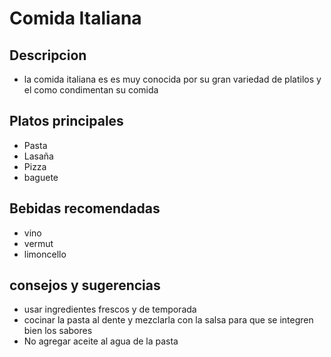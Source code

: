 # Comida Italiana 

## Descripcion 
- la comida italiana es es muy conocida por su gran variedad de platilos y el como condimentan su comida

## Platos principales 

- Pasta
- Lasaña
- Pizza 
- baguete 

## Bebidas recomendadas 

- vino 
- vermut 
- limoncello 

## consejos y sugerencias 

- usar ingredientes frescos y de temporada
- cocinar la pasta al dente y mezclarla con la salsa para que se integren bien los sabores
- No agregar aceite al agua de la pasta